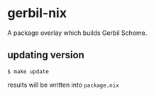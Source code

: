 # gerbil-nix

A package overlay which builds Gerbil Scheme.

## updating version

```console
$ make update
```

results will be written into `package.nix`

